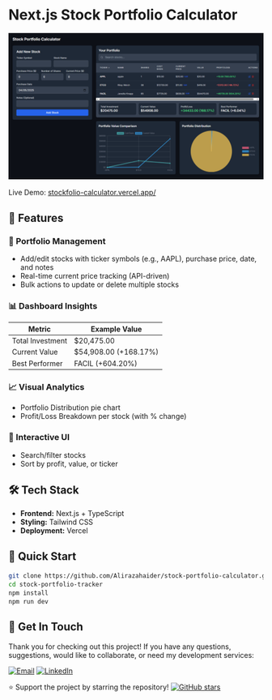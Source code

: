 # Next.js Stock Portfolio Calculator

![Stock Portfolio Calculator Screenshot](./public/screenshot.png)  

Live Demo: [stockfolio-calculator.vercel.app/](https://stockfolio-calculator.vercel.app/)

## 🚀 Features

### 📝 Portfolio Management
- Add/edit stocks with ticker symbols (e.g., AAPL), purchase price, date, and notes
- Real-time current price tracking (API-driven)
- Bulk actions to update or delete multiple stocks

### 📊 Dashboard Insights

| Metric             | Example Value     |
|--------------------|-------------------|
| Total Investment   | $20,475.00       |
| Current Value      | $54,908.00 (+168.17%) |
| Best Performer     | FACIL (+604.20%) |

### 📈 Visual Analytics
- Portfolio Distribution pie chart
- Profit/Loss Breakdown per stock (with % change)

### 🔧 Interactive UI
- Search/filter stocks
- Sort by profit, value, or ticker

## 🛠️ Tech Stack
- **Frontend:** Next.js + TypeScript
- **Styling:** Tailwind CSS
- **Deployment:** Vercel

## 🏁 Quick Start
```bash
git clone https://github.com/Alirazahaider/stock-portfolio-calculator.git
cd stock-portfolio-tracker
npm install
npm run dev
```

## 💌 Get In Touch

Thank you for checking out this project! If you have any questions, suggestions, would like to collaborate, or need my development services:

[![Email](https://img.shields.io/badge/-Email-0e5255?style=for-the-badge&logo=gmail&logoColor=white)](mailto:alicodespace@gmail.com)
[![LinkedIn](https://img.shields.io/badge/-LinkedIn-0e5255?style=for-the-badge&logo=linkedin&logoColor=white)](https://www.linkedin.com/in/aliraza-online)

⭐ Support the project by starring the repository!
[![GitHub stars](https://img.shields.io/github/stars/Alirazahaider/emi-calculator-pro?style=social)](https://github.com/Alirazahaider/stock-portfolio-calculator)

